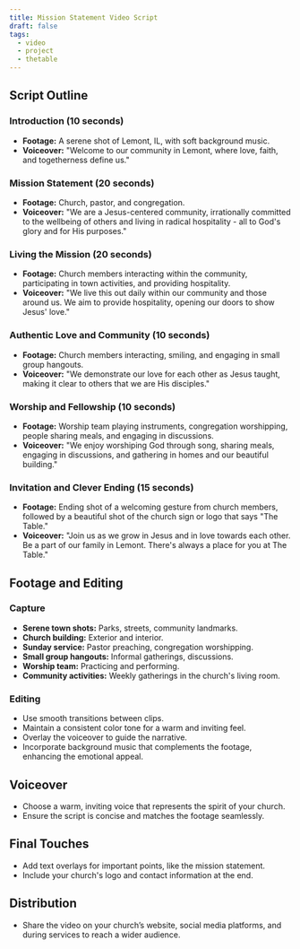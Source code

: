 ```yaml
---
title: Mission Statement Video Script
draft: false
tags:
  - video
  - project
  - thetable
---
```

## Script Outline

### Introduction (10 seconds)
- **Footage:** A serene shot of Lemont, IL, with soft background music.
- **Voiceover:** "Welcome to our community in Lemont, where love, faith, and togetherness define us."

### Mission Statement (20 seconds)
- **Footage:** Church, pastor, and congregation.
- **Voiceover:** "We are a Jesus-centered community, irrationally committed to the wellbeing of others and living in radical hospitality - all to God's glory and for His purposes."

### Living the Mission (20 seconds)
- **Footage:** Church members interacting within the community, participating in town activities, and providing hospitality.
- **Voiceover:** "We live this out daily within our community and those around us. We aim to provide hospitality, opening our doors to show Jesus' love."

### Authentic Love and Community (10 seconds)
- **Footage:** Church members interacting, smiling, and engaging in small group hangouts.
- **Voiceover:** "We demonstrate our love for each other as Jesus taught, making it clear to others that we are His disciples."

### Worship and Fellowship (10 seconds)
- **Footage:** Worship team playing instruments, congregation worshipping, people sharing meals, and engaging in discussions.
- **Voiceover:** "We enjoy worshiping God through song, sharing meals, engaging in discussions, and gathering in homes and our beautiful building."

### Invitation and Clever Ending (15 seconds)
- **Footage:** Ending shot of a welcoming gesture from church members, followed by a beautiful shot of the church sign or logo that says "The Table."
- **Voiceover:** "Join us as we grow in Jesus and in love towards each other. Be a part of our family in Lemont. There's always a place for you at The Table."

## Footage and Editing

### Capture
- **Serene town shots:** Parks, streets, community landmarks.
- **Church building:** Exterior and interior.
- **Sunday service:** Pastor preaching, congregation worshipping.
- **Small group hangouts:** Informal gatherings, discussions.
- **Worship team:** Practicing and performing.
- **Community activities:** Weekly gatherings in the church's living room.

### Editing
- Use smooth transitions between clips.
- Maintain a consistent color tone for a warm and inviting feel.
- Overlay the voiceover to guide the narrative.
- Incorporate background music that complements the footage, enhancing the emotional appeal.

## Voiceover
- Choose a warm, inviting voice that represents the spirit of your church.
- Ensure the script is concise and matches the footage seamlessly.

## Final Touches
- Add text overlays for important points, like the mission statement.
- Include your church's logo and contact information at the end.

## Distribution
- Share the video on your church’s website, social media platforms, and during services to reach a wider audience.